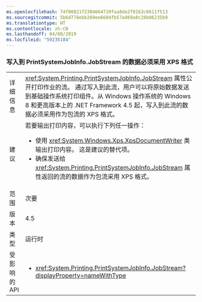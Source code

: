 ```yaml
---
ms.openlocfilehash: 74f00821f2304664729faa8de2f0163c6611f513
ms.sourcegitcommit: 5b6d778ebb269ee6684fb57ad69a8c28b06235b9
ms.translationtype: HT
ms.contentlocale: zh-CN
ms.lasthandoff: 04/08/2019
ms.locfileid: "59235184"
---
```

### <a name="data-written-to-printsystemjobinfojobstream-must-be-in-xps-format"></a>写入到 PrintSystemJobInfo.JobStream 的数据必须采用 XPS 格式

|   |   |
|---|---|
|详细信息|<xref:System.Printing.PrintSystemJobInfo.JobStream> 属性公开打印作业的流。 通过写入到此流，用户可以将原始数据发送到基础操作系统打印组件。从 Windows 操作系统的 Windows 8 和更高版本上的 .NET Framework 4.5 起，写入到此流的数据必须采用作为包流的 XPS 格式。|
|建议|若要输出打印内容，可以执行下列任一操作：<ul><li>使用 <xref:System.Windows.Xps.XpsDocumentWriter> 类输出打印内容。 这是建议的替代项。</li><li>确保发送给 <xref:System.Printing.PrintSystemJobInfo.JobStream> 属性返回的流的数据作为包流采用 XPS 格式。</li></ul>|
|范围|次要|
|版本|4.5|
|类型|运行时|
|受影响的 API|<ul><li><xref:System.Printing.PrintSystemJobInfo.JobStream?displayProperty=nameWithType></li></ul>|
